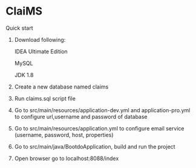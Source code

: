 # ClaiMS

Quick start

1. Download following:
   
    IDEA Ultimate Edition
   
    MySQL

    JDK 1.8

2. Create a new database named claims
3. Run claims.sql script file
4. Go to src/main/resources/application-dev.yml and application-pro.yml to configure url,username and password of database
5. Go to src/main/resources/application.yml to configure email service (username, password, host, properties)
6. Go to src/main/java/BootdoApplication, build and run the project
7. Open browser go to localhost:8088/index
